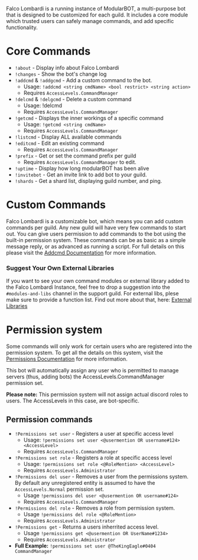 Falco Lombardi is a running instance of ModularBOT, a multi-purpose bot that is designed to be customized for each guild. It includes a core module which trusted users can safely manage commands, and add specific functionality.

# Core Commands

* `!about` - Display info about Falco Lombardi
* `!changes` - Show the bot's change log
* `!addcmd` & `!addgcmd` - Add a custom command to the bot.
   * Usage: `!addcmd <string cmdName> <bool restrict> <string action>`
   * Requires `AccessLevels.CommandManager`
* `!delcmd` & `!delgcmd` - Delete a custom command
   * Usage: !delcmd <string cmdName>
   * Requires `AccessLevels.CommandManager`
* `!getcmd` - Displays the inner workings of a specific command
   * Usage: `!getcmd <string cmdName>`
   * Requires `AccessLevels.CommandManager`
* `!listcmd` - Display ALL available commands
* `!editcmd` - Edit an existing command
   * Requires `AccessLevels.CommandManager`
* `!prefix` - Get or set the command prefix per guild
   * Requires `AccessLevels.CommandManager` to edit.
* `!uptime` - Display how long modularBOT has been alive
* `!invitebot` - Get an invite link to add bot to your guild.
* `!shards` - Get a shard list, displaying guild number, and ping.

# Custom Commands
Falco Lombardi is a customizable bot, which means you can add custom commands per guild. Any new guild will have very few commands to start out. You can give users permission to add commands to the bot using the built-in permission system. These commands can be as basic as a simple message reply, or as advanced as running a script. For full details on this please visit the [Addcmd Documentation](https://github.com/rmsoftware-development/RMSoftware.ModularBot/blob/v2/doc/Core-Commands/addcmd.md) for more information.

### Suggest Your Own External Libraries
If you want to see your own command modules or external library added to the Falco Lombardi Instance, feel free to drop a suggestion into the `#modules-and-libs` channel in the support guild. For external libs, plese make sure to provide a function list. Find out more about that, here: [External Libraries](https://github.com/rmsoftware-development/RMSoftware.ModularBot/blob/v2/doc/AdvancedActions/ExternalLibs.md)

# Permission system

Some commands will only work for certain users who are registered into the permission system. To get all the details on this system, visit the [Permissions Documentation](https://github.com/rmsoftware-development/RMSoftware.ModularBot/blob/v2/doc/Core-Commands/permissions.md)  for more information.

This bot will automatically assign any user who is permitted to manage servers (thus, adding bots) the AccessLevels.CommandManager permission set.

**Please note:** This permission system will not assign actual discord roles to users. The AccessLevels in this case, are bot-specific.

## Permission commands
* `!Permissions set user` - Registers a user at specific access level
   * Usage: `!permissions set user <@usermention OR username#124> <AccessLevel>`
   * Requires `AccessLevels.CommandManager`
* `!Permissions set role` - Registers a role at specific access level
   * Usage: `!permissions set role <@RoleMention> <AccessLevel>`
   * Requires `AccessLevels.Administrator`
* `!Permissions del user` - Removes a user from the permissions system. By default any unregistered entity is assumed to have the `AccessLevels.Normal` permission set.
   * Usage `!permissions del user <@usermention OR username#124>`
   * Requires `AccessLevels.CommandManager`
* `!Permissions del role` - Removes a role from permission system.
   * Usage `!permissions del role <@RoleMention>`
   * Requires `AccessLevels.Administrator`
* `!Permissions get` - Returns a users inherrited access level.
   * Usage `!permissions get <@usermention OR UserName#1234>`
   * Requires `AccessLevels.Administrator`
* **Full Example:** `!permissions set user @TheKingEagle#0404 CommandManager`
